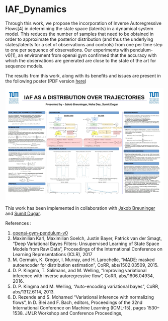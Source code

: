 # IAF_Dynamics

Through this work, we propose the incorporation of Inverse Autoregressive Flows[4] in determining the state space (latents) in a dynamical system model. This reduces the number of samples that need to be obtained in order to approximate the posterior distribution (and thus the underlying states/latents for a set of observations and controls) from one per time step to one per sequence of observations. Our experiments with pendulum-v0[1], an environment from openai gym confirmed that the accuracy with which the observations are generated are close to the state of the art for sequence models.

The results from this work, along with its benefits and issues are present in the following poster (PDF version [here](Documents/Inserted_IAF_poster.pdf))

![alt text](Documents/Poster.jpg)

This work has been implemented in collaboration with [Jakob Breuninger](https://github.com/JakobBreuninger) and [Sumit Dugar](https://github.com/dugarsumit). 


References : 
1. [openai-gym-pendulum-v0](https://github.com/openai/gym/wiki/Pendulum-v0)
2. Maximilian Karl, Maximilian Soelch, Justin Bayer, Patrick van der Smagt, “Deep Variational Bayes Filters: Unsupervised Learning of State Space Models from Raw Data”, Proceedings of the International Conference on Learning Representations (ICLR), 2017
3. M. Germain, K. Gregor, I. Murray, and H. Larochelle, “MADE: masked autoencoder for distribution estimation”, CoRR, abs/1502.03509, 2015.
4. D. P. Kingma, T. Salimans, and M. Welling, “Improving variational inference with inverse autoregressive flow”, CoRR, abs/1606.04934, 2016.
5. D. P. Kingma and M. Welling, “Auto-encoding variational bayes”, CoRR, abs/1312.6114, 2013.
6. D. Rezende and S. Mohamed “Variational inference with normalizing flows”, In D. Blei and F. Bach, editors, Proceedings of the 32nd International Conference on Machine Learning (ICML-15), pages 1530–1538. JMLR Workshop and Conference Proceedings,
